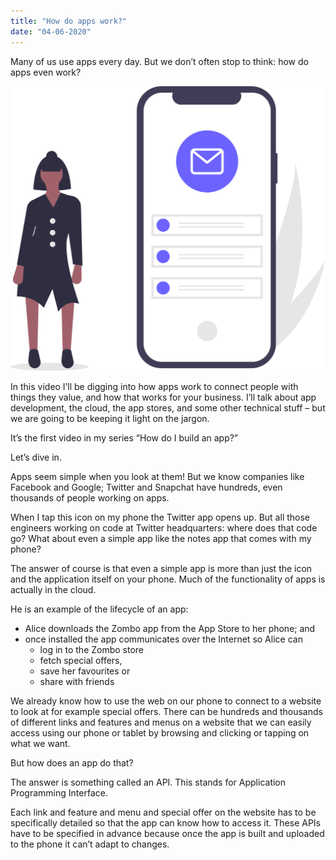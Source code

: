 ```yaml
---
title: "How do apps work?"
date: "04-06-2020"
---
```


Many of us use apps every day. But we don’t often stop to think: how do apps even work?

![Mobile inbox image SVG by undraw.co](./undraw_mobile_inbox_3h46.svg)

In this video I’ll be digging into how apps work to connect people with things they value, and how that works for your business. I’ll talk about app development, the cloud, the app stores, and some other technical stuff – but we are going to be keeping it light on the jargon.

It’s the first video in my series “How do I build an app?”

Let’s dive in.

Apps seem simple when you look at them! But we know companies like Facebook and Google; Twitter and Snapchat have hundreds, even thousands of people working on apps.

When I tap this icon on my phone the Twitter app opens up. But all those engineers working on code at Twitter headquarters: where does that code go? What about even a simple app like the notes app that comes with my phone?

The answer of course is that even a simple app is more than just the icon and the application itself on your phone. Much of the functionality of apps is actually in the cloud.

He is an example of the lifecycle of an app:

- Alice downloads the Zombo app from the App Store to her phone; and
- once installed the app communicates over the Internet so Alice can
  - log in to the Zombo store
  - fetch special offers,
  - save her favourites or
  - share with friends

We already know how to use the web on our phone to connect to a website to look at for example special offers. There can be hundreds and thousands of different links and features and menus on a website that we can easily access using our phone or tablet by browsing and clicking or tapping on what we want.

But how does an app do that?

The answer is something called an API. This stands for Application Programming Interface.

Each link and feature and menu and special offer on the website has to be specifically detailed so that the app can know how to access it. These APIs have to be specified in advance because once the app is built and uploaded to the phone it can’t adapt to changes.
